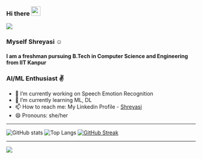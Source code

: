 ### Hi there <img src="https://media.giphy.com/media/hvRJCLFzcasrR4ia7z/giphy.gif" width="25px">
![](https://visitor-badge.glitch.me/badge?page_id=Shreyasi2002)
<br />

### Myself Shreyasi :relaxed:

#### I am a freshman pursuing B.Tech in Computer Science and Engineering from IIT Kanpur
### AI/ML Enthusiast :v:


- 🔭 I’m currently working on Speech Emotion Recognition <br>
- 🌱 I’m currently learning ML, DL  <!--- 👯 I’m looking to collaborate on ...  - 🤔 I’m looking for help with   - 💬 Ask me about ...--> <br>
- 📫 How to reach me: My Linkedin Profile - [Shreyasi](https://www.linkedin.com/in/shreyasi-mandal-929778210/) <br>
- 😄 Pronouns: she/her <br>
<!--- ⚡ Fun fact: ...-->

<hr>

![GitHub stats](https://github-readme-stats.vercel.app/api?username=Shreyasi2002&show_icons=true)
 ![Top Langs](https://github-readme-stats.vercel.app/api/top-langs/?username=Shreyasi2002)
 [![GitHub Streak](https://github-readme-streak-stats.herokuapp.com/?user=Shreyasi2002)](https://git.io/streak-stats)



<hr>
<img src="https://raw.githubusercontent.com/abhisheknaiidu/abhisheknaiidu/master/code.gif"  >
